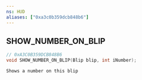 ```yaml
---
ns: HUD
aliases: ["0xa3c0b359dcb848b6"]
---
```

## SHOW_NUMBER_ON_BLIP

```c
// 0xA3C0B359DCB848B6
void SHOW_NUMBER_ON_BLIP(Blip blip, int iNumber);
```

```
Shows a number on this blip
```
